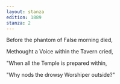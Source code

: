 ```yaml
---
layout: stanza
edition: 1889
stanza: 2
---
```


Before the phantom of False morning died,

Methought a Voice within the Tavern cried,

"When all the Temple is prepared within,

"Why nods the drowsy Worshiper outside?"